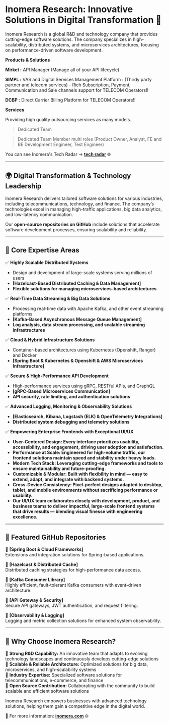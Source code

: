 # **Inomera Research: Innovative Solutions in Digital Transformation** 🚀  

Inomera Research is a global R&D and technology company that provides cutting-edge software solutions. The company specializes in high-scalability, distributed systems, and microservices architectures, focusing on performance-driven software development.

**Products & Solutions**

**Mirket :** API Manager (Manage all of your API lifecycle)

**SIMPL  :** VAS and Digital Services Management Platform : (Thirdy party partner and telecom services) - Rich Subscription, Payment, Communication and Sale channels support for TELECOM Operators!! 

**DCBP   :** Direct Carrier Billing Platform for TELECOM Operators!! 

**Services**

Providing high quality outsourcing services as many models.

> Dedicated Team

> Dedicated Team Member multi roles (Product Owner, Analyst, FE and BE Development Engineer, Test Engineer)

You can see Inomera's Tech Radar -> **[tech radar](https://inomera.github.io/tech-radar/)** 🌐

---

## **🌍 Digital Transformation & Technology Leadership**  
Inomera Research delivers tailored software solutions for various industries, including telecommunications, technology, and finance. The company’s technologies excel in managing high-traffic applications, big data analytics, and low-latency communication.  

Our **open-source repositories on GitHub** include solutions that accelerate software development processes, ensuring scalability and reliability.  

---

## **🔹 Core Expertise Areas**  

✅ **Highly Scalable Distributed Systems**  
- Design and development of large-scale systems serving millions of users  
- **[Hazelcast-Based Distributed Caching & Data Management]** 
- **Flexible solutions for managing microservices-based architectures**  

✅ **Real-Time Data Streaming & Big Data Solutions**  
- Processing real-time data with Apache Kafka, and other event streaming platforms  
- **[Kafka-Based Asynchronous Message Queue Management]**  
- **Log analysis, data stream processing, and scalable streaming infrastructures**  

✅ **Cloud & Hybrid Infrastructure Solutions**  
- Container-based architectures using Kubernetes (Openshift, Ranger) and Docker  
- **[Spring Boot & Kubernetes & Openshift & AWS Microservices Infrastructure]**   

✅ **Secure & High-Performance API Development**  
- High-performance services using gRPC, RESTful APIs, and GraphQL  
- **[gRPC-Based Microservices Communication]**  
- **API security, rate limiting, and authentication solutions**  

✅ **Advanced Logging, Monitoring & Observability Solutions**  
- **[Elasticsearch, Kibana, Logstash (ELK) & OpenTelemetry Integrations]**  
- **Distributed system debugging and telemetry solutions**  

✅ **Empowering Enterprise Frontends with Exceptional UI/UX**  
- **User-Centered Design: Every interface prioritizes usability, accessibility, and engagement, driving user adoption and satisfaction.**
- **Performance at Scale: Engineered for high-volume traffic, our frontend solutions maintain speed and stability under heavy loads.**
- **Modern Tech Stack: Leveraging cutting-edge frameworks and tools to ensure maintainability and future-proofing.**
- **Customizable & Modular: Built with flexibility in mind — easy to extend, adapt, and integrate with backend systems.**
- **Cross-Device Consistency: Pixel-perfect designs adapted to desktop, tablet, and mobile environments without sacrificing performance or usability.**
- **Our UI/UX team collaborates closely with development, product, and business teams to deliver impactful, large-scale frontend systems that drive results — blending visual finesse with engineering excellence.**

---

## **📂 Featured GitHub Repositories**  

🔹 **[Spring Boot & Cloud Frameworks]**  
Extensions and integration solutions for Spring-based applications.  

🔹 **[Hazelcast & Distributed Cache]**  
Distributed caching strategies for high-performance data access.  

🔹 **[Kafka Consumer Library]**  
Highly efficient, fault-tolerant Kafka consumers with event-driven architecture.  

🔹 **[API Gateway & Security]**  
Secure API gateways, JWT authentication, and request filtering.  

🔹 **[Observability & Logging]**  
Logging and metric collection solutions for enhanced system observability.  

---

## **🚀 Why Choose Inomera Research?**  

🔹 **Strong R&D Capability:** An innovative team that adapts to evolving technology landscapes and continuously develops cutting-edge solutions  
🔹 **Scalable & Reliable Architecture:** Optimized solutions for big data, microservices, and high-scalability systems  
🔹 **Industry Expertise:** Specialized software solutions for telecommunications, e-commerce, and finance  
🔹 **Open Source Contribution:** Collaborating with the community to build scalable and efficient software solutions  

Inomera Research empowers businesses with advanced technology solutions, helping them gain a competitive edge in the digital world.  

📌 For more information: **[inomera.com](https://www.inomera.com)** 🌐
